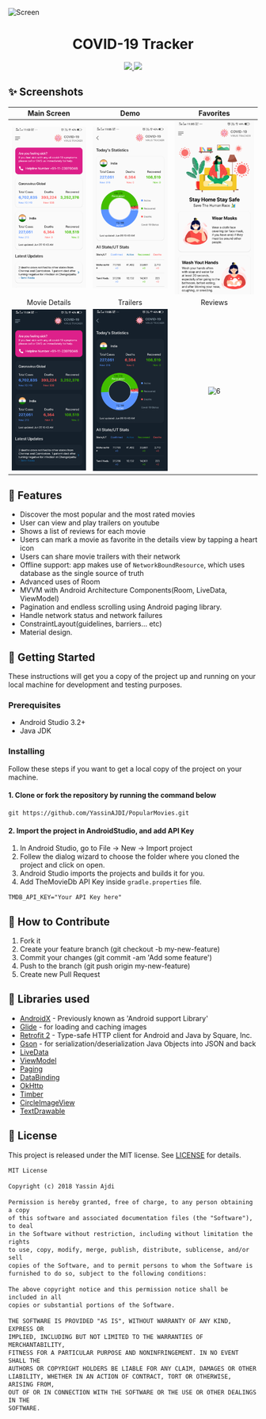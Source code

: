 ![Screen](https://raw.githubusercontent.com/YassinAJDI/PopularMovies/master/screenshots/mockup.png)
<h1 align="center">COVID-19 Tracker</h1>

<p align="center">
	<a href="./LICENSE">
		<img src="https://img.shields.io/github/license/mashape/apistatus.svg" />
	</a>
	<a class="badge-align" href="https://www.codacy.com/app/YassinAJDI/PopularMovies?utm_source=github.com&amp;utm_medium=referral&amp;utm_content=YassinAJDI/PopularMovies&amp;utm_campaign=Badge_Grade">
		<img src="https://api.codacy.com/project/badge/Grade/7ead85c7910f423d9ecea73041b8dbcf"/>
	</a>
</p>

## ✨ Screenshots
| Main Screen | Demo |  Favorites |
|:-:|:-:|:-:|
| ![Fist](media/screen_1.png?raw=true) | ![3](media/screen_2.png?raw=true) | ![3](media/screen_3.png?raw=true) |
| Movie Details | Trailers |  Reviews |
| ![4](media/screen_dark_1.png?raw=true) | ![5](media/screen_dark_2.png?raw=true) | ![6](screenshots/Screenshot_4.jpg?raw=true) |

## 🌟 Features
*   Discover the most popular and the most rated movies
*   User can view and play trailers on youtube 
*   Shows a list of reviews for each movie
*   Users can mark a movie as favorite in the details view by tapping a heart icon 
*   Users can share movie trailers with their network
*   Offline support: app makes use of `NetworkBoundResource`, which uses database as the single source of truth
*   Advanced uses of Room
*   MVVM with Android Architecture Components(Room, LiveData, ViewModel)
*   Pagination and endless scrolling using Android paging library.
*   Handle network status and network failures
*   ConstraintLayout(guidelines, barriers... etc)
*   Material design.

## 🚀 Getting Started
These instructions will get you a copy of the project up and running on your local machine for development and testing purposes.

### Prerequisites
*   Android Studio 3.2+
*   Java JDK

### Installing
Follow these steps if you want to get a local copy of the project on your machine.

#### 1. Clone or fork the repository by running the command below	
```
git https://github.com/YassinAJDI/PopularMovies.git
```

#### 2. Import the project in AndroidStudio, and add API Key
1.  In Android Studio, go to File -> New -> Import project
2.  Follew the dialog wizard to choose the folder where you cloned the project and click on open.
3.  Android Studio imports the projects and builds it for you.
4.  Add TheMovieDb API Key inside `gradle.properties` file.

```
TMDB_API_KEY="Your API Key here"
```

## 🤝 How to Contribute
1.  Fork it
2.  Create your feature branch (git checkout -b my-new-feature)
3.  Commit your changes (git commit -am 'Add some feature')
4.  Push to the branch (git push origin my-new-feature)
5.  Create new Pull Request

## 📃 Libraries used
*   [AndroidX](https://developer.android.com/jetpack/androidx/) - Previously known as 'Android support Library'
*   [Glide](https://github.com/bumptech/glide) - for loading and caching images 
*   [Retrofit 2](https://github.com/square/retrofit) - Type-safe HTTP client for Android and Java by Square, Inc. 
*   [Gson](https://github.com/google/gson) - for serialization/deserialization Java Objects into JSON and back
*   [LiveData](https://developer.android.com/topic/libraries/architecture/livedata)
*   [ViewModel](https://developer.android.com/topic/libraries/architecture/viewmodel)
*   [Paging](https://developer.android.com/topic/libraries/architecture/paging/)
*   [DataBinding](https://developer.android.com/topic/libraries/data-binding/)
*   [OkHttp](https://github.com/square/okhttp)
*   [Timber](https://github.com/JakeWharton/timber)
*   [CircleImageView](https://github.com/hdodenhof/CircleImageView)
*   [TextDrawable](https://github.com/amulyakhare/TextDrawable)

## 📝 License
This project is released under the MIT license.
See [LICENSE](./LICENSE) for details.

```
MIT License

Copyright (c) 2018 Yassin Ajdi

Permission is hereby granted, free of charge, to any person obtaining a copy
of this software and associated documentation files (the "Software"), to deal
in the Software without restriction, including without limitation the rights
to use, copy, modify, merge, publish, distribute, sublicense, and/or sell
copies of the Software, and to permit persons to whom the Software is
furnished to do so, subject to the following conditions:

The above copyright notice and this permission notice shall be included in all
copies or substantial portions of the Software.

THE SOFTWARE IS PROVIDED "AS IS", WITHOUT WARRANTY OF ANY KIND, EXPRESS OR
IMPLIED, INCLUDING BUT NOT LIMITED TO THE WARRANTIES OF MERCHANTABILITY,
FITNESS FOR A PARTICULAR PURPOSE AND NONINFRINGEMENT. IN NO EVENT SHALL THE
AUTHORS OR COPYRIGHT HOLDERS BE LIABLE FOR ANY CLAIM, DAMAGES OR OTHER
LIABILITY, WHETHER IN AN ACTION OF CONTRACT, TORT OR OTHERWISE, ARISING FROM,
OUT OF OR IN CONNECTION WITH THE SOFTWARE OR THE USE OR OTHER DEALINGS IN THE
SOFTWARE.
```